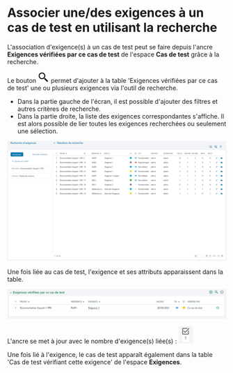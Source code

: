 
# Associer une/des exigences à un cas de test en utilisant la recherche

L'association d'exigence(s) à un cas de test peut se faire depuis l'ancre **Exigences vérifiées par ce cas de test** de l'espace **Cas de test** grâce à la recherche.

Le bouton ![Rechercher](resources/browse.png) permet d'ajouter à la table 'Exigences vérifiées par ce cas de test' une ou plusieurs exigences via l'outil de recherche.

- Dans la partie gauche de l'écran, il est possible d'ajouter des filtres et autres critères de recherche.
- Dans la partie droite, la liste des exigences correspondantes s'affiche. Il est alors possible de lier toutes les exigences recherchées ou seulement une sélection.

![Recherche d'exigences](resources/recherche-exigencesFR.png) 



Une fois liée au cas de test, l'exigence et ses attributs apparaissent dans la table. 


![Exigences vérifiées par le cas de test](resources/exigences-verifieesFR.png) 

L'ancre se met à jour avec le nombre d'exigence(s) liée(s) :  ![Exigences vérifiées par le cas de test](resources/ancre-exigences-verifiees.png)

Une fois lié à l'exigence, le cas de test apparaît également dans la table 'Cas de test vérifiant cette exigence' de l'espace **Exigences**.